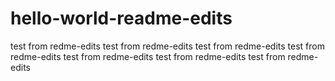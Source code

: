 # hello-world-readme-edits

test from redme-edits
test from redme-edits
test from redme-edits
test from redme-edits
test from redme-edits
test from redme-edits
test from redme-edits




